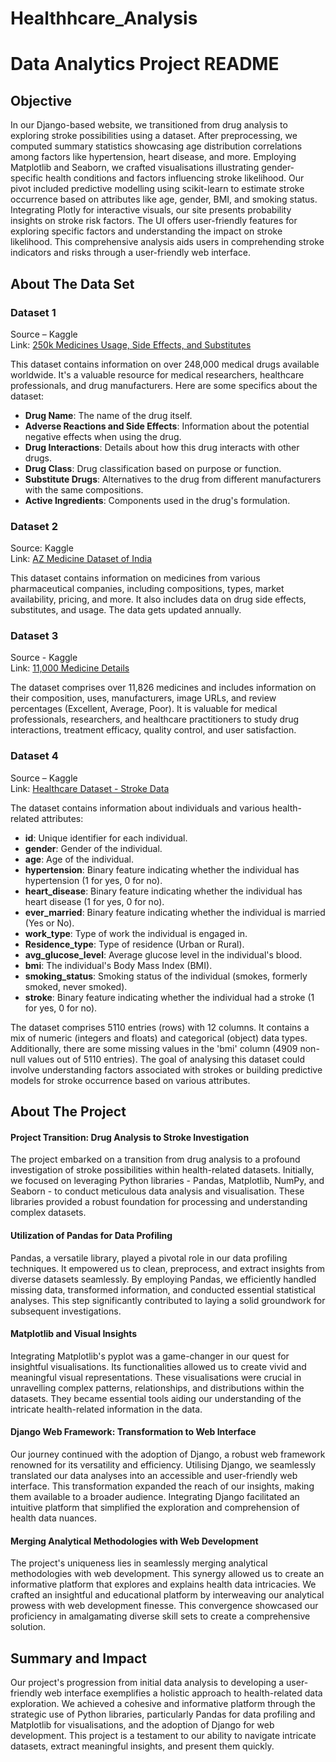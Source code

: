 # Healthhcare_Analysis

# Data Analytics Project README

## Objective

In our Django-based website, we transitioned from drug analysis to exploring stroke possibilities using a dataset. After preprocessing, we computed summary statistics showcasing age distribution correlations among factors like hypertension, heart disease, and more. Employing Matplotlib and Seaborn, we crafted visualisations illustrating gender-specific health conditions and factors influencing stroke likelihood. Our pivot included predictive modelling using scikit-learn to estimate stroke occurrence based on attributes like age, gender, BMI, and smoking status. Integrating Plotly for interactive visuals, our site presents probability insights on stroke risk factors. The UI offers user-friendly features for exploring specific factors and understanding the impact on stroke likelihood. This comprehensive analysis aids users in comprehending stroke indicators and risks through a user-friendly web interface.

## About The Data Set

### Dataset 1

Source – Kaggle  
Link: [250k Medicines Usage, Side Effects, and Substitutes](https://www.kaggle.com/datasets/shudhanshusingh/250k-medicines-usage-side-effects-and-substitutes?rvi=1)

This dataset contains information on over 248,000 medical drugs available worldwide. It's a valuable resource for medical researchers, healthcare professionals, and drug manufacturers. Here are some specifics about the dataset:

- **Drug Name**: The name of the drug itself.
- **Adverse Reactions and Side Effects**: Information about the potential negative effects when using the drug.
- **Drug Interactions**: Details about how this drug interacts with other drugs.
- **Drug Class**: Drug classification based on purpose or function.
- **Substitute Drugs**: Alternatives to the drug from different manufacturers with the same compositions.
- **Active Ingredients**: Components used in the drug's formulation.

### Dataset 2

Source: Kaggle  
Link: [AZ Medicine Dataset of India](https://www.kaggle.com/datasets/shudhanshusingh/az-medicine-dataset-of-india)

This dataset contains information on medicines from various pharmaceutical companies, including compositions, types, market availability, pricing, and more. It also includes data on drug side effects, substitutes, and usage. The data gets updated annually.

### Dataset 3

Source - Kaggle  
Link: [11,000 Medicine Details](https://www.kaggle.com/datasets/singhnavjot2062001/11000-medicine-details?rvi=1)

The dataset comprises over 11,826 medicines and includes information on their composition, uses, manufacturers, image URLs, and review percentages (Excellent, Average, Poor). It is valuable for medical professionals, researchers, and healthcare practitioners to study drug interactions, treatment efficacy, quality control, and user satisfaction.

### Dataset 4

Source – Kaggle  
Link: [Healthcare Dataset - Stroke Data](https://www.kaggle.com/code/rishabh057/healthcare-dataset-stroke-data/input)

The dataset contains information about individuals and various health-related attributes:

- **id**: Unique identifier for each individual.
- **gender**: Gender of the individual.
- **age**: Age of the individual.
- **hypertension**: Binary feature indicating whether the individual has hypertension (1 for yes, 0 for no).
- **heart_disease**: Binary feature indicating whether the individual has heart disease (1 for yes, 0 for no).
- **ever_married**: Binary feature indicating whether the individual is married (Yes or No).
- **work_type**: Type of work the individual is engaged in.
- **Residence_type**: Type of residence (Urban or Rural).
- **avg_glucose_level**: Average glucose level in the individual's blood.
- **bmi**: The individual's Body Mass Index (BMI).
- **smoking_status**: Smoking status of the individual (smokes, formerly smoked, never smoked).
- **stroke**: Binary feature indicating whether the individual had a stroke (1 for yes, 0 for no).

The dataset comprises 5110 entries (rows) with 12 columns. It contains a mix of numeric (integers and floats) and categorical (object) data types. Additionally, there are some missing values in the 'bmi' column (4909 non-null values out of 5110 entries). The goal of analysing this dataset could involve understanding factors associated with strokes or building predictive models for stroke occurrence based on various attributes.

## About The Project

#### Project Transition: Drug Analysis to Stroke Investigation

The project embarked on a transition from drug analysis to a profound investigation of stroke possibilities within health-related datasets. Initially, we focused on leveraging Python libraries - Pandas, Matplotlib, NumPy, and Seaborn - to conduct meticulous data analysis and visualisation. These libraries provided a robust foundation for processing and understanding complex datasets. 

#### Utilization of Pandas for Data Profiling

Pandas, a versatile library, played a pivotal role in our data profiling techniques. It empowered us to clean, preprocess, and extract insights from diverse datasets seamlessly. By employing Pandas, we efficiently handled missing data, transformed information, and conducted essential statistical analyses. This step significantly contributed to laying a solid groundwork for subsequent investigations.

#### Matplotlib and Visual Insights

Integrating Matplotlib's pyplot was a game-changer in our quest for insightful visualisations. Its functionalities allowed us to create vivid and meaningful visual representations. These visualisations were crucial in unravelling complex patterns, relationships, and distributions within the datasets. They became essential tools aiding our understanding of the intricate health-related information in the data.

#### Django Web Framework: Transformation to Web Interface

Our journey continued with the adoption of Django, a robust web framework renowned for its versatility and efficiency. Utilising Django, we seamlessly translated our data analyses into an accessible and user-friendly web interface. This transformation expanded the reach of our insights, making them available to a broader audience. Integrating Django facilitated an intuitive platform that simplified the exploration and comprehension of health data nuances.

#### Merging Analytical Methodologies with Web Development

The project's uniqueness lies in seamlessly merging analytical methodologies with web development. This synergy allowed us to create an informative platform that explores and explains health data intricacies. We crafted an insightful and educational platform by interweaving our analytical prowess with web development finesse. This convergence showcased our proficiency in amalgamating diverse skill sets to create a comprehensive solution.

## Summary and Impact

Our project's progression from initial data analysis to developing a user-friendly web interface exemplifies a holistic approach to health-related data exploration. We achieved a cohesive and informative platform through the strategic use of Python libraries, particularly Pandas for data profiling and Matplotlib for visualisations, and the adoption of Django for web development. This project is a testament to our ability to navigate intricate datasets, extract meaningful insights, and present them quickly.
